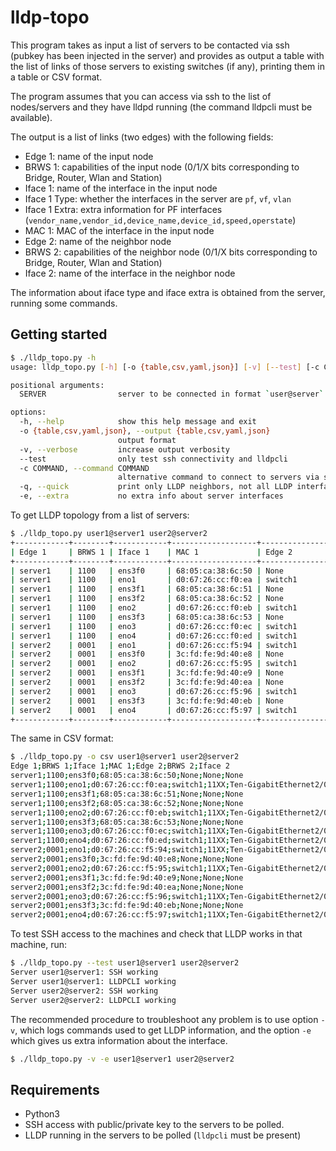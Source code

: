 # lldp-topo

This program takes as input a list of servers to be contacted via ssh (pubkey has been injected in the server) and provides as output a table with the list of links of those servers to existing switches (if any), printing them in a table or CSV format.

The program assumes that you can access via ssh to the list of nodes/servers and they have lldpd running (the command lldpcli must be available).

The output is a list of links (two edges) with the following fields:

- Edge 1: name of the input node
- BRWS 1: capabilities of the input node (0/1/X bits corresponding to Bridge, Router, Wlan and Station)
- Iface 1: name of the interface in the input node
- Iface 1 Type: whether the interfaces in the server are `pf`, `vf`, `vlan`
- Iface 1 Extra: extra information for PF interfaces (`vendor_name,vendor_id,device_name,device_id,speed,operstate`)
- MAC 1: MAC of the interface in the input node
- Edge 2: name of the neighbor node
- BRWS 2: capabilities of the neighbor node (0/1/X bits corresponding to Bridge, Router, Wlan and Station)
- Iface 2: name of the interface in the neighbor node

The information about iface type and iface extra is obtained from the server, running some commands.

## Getting started

```bash
$ ./lldp_topo.py -h
usage: lldp_topo.py [-h] [-o {table,csv,yaml,json}] [-v] [--test] [-c COMMAND] [-q] [-e] SERVER [SERVER ...]

positional arguments:
  SERVER                server to be connected in format `user@server`

options:
  -h, --help            show this help message and exit
  -o {table,csv,yaml,json}, --output {table,csv,yaml,json}
                        output format
  -v, --verbose         increase output verbosity
  --test                only test ssh connectivity and lldpcli
  -c COMMAND, --command COMMAND
                        alternative command to connect to servers via ssh, e.g. `juju ssh`
  -q, --quick           print only LLDP neighbors, not all LLDP interfaces
  -e, --extra           no extra info about server interfaces
```

To get LLDP topology from a list of servers:

```bash
$ ./lldp_topo.py user1@server1 user2@server2
+------------+--------+------------+-------------------+----------------+--------+---------------------------+
| Edge 1     | BRWS 1 | Iface 1    | MAC 1             | Edge 2         | BRWS 2 | Iface 2                   |
+------------+--------+------------+-------------------+----------------+--------+---------------------------+
| server1    | 1100   | ens3f0     | 68:05:ca:38:6c:50 | None           | None   | None                      |
| server1    | 1100   | eno1       | d0:67:26:cc:f0:ea | switch1        | 11XX   | Ten-GigabitEthernet2/0/9  |
| server1    | 1100   | ens3f1     | 68:05:ca:38:6c:51 | None           | None   | None                      |
| server1    | 1100   | ens3f2     | 68:05:ca:38:6c:52 | None           | None   | None                      |
| server1    | 1100   | eno2       | d0:67:26:cc:f0:eb | switch1        | 11XX   | Ten-GigabitEthernet2/0/10 |
| server1    | 1100   | ens3f3     | 68:05:ca:38:6c:53 | None           | None   | None                      |
| server1    | 1100   | eno3       | d0:67:26:cc:f0:ec | switch1        | 11XX   | Ten-GigabitEthernet2/0/11 |
| server1    | 1100   | eno4       | d0:67:26:cc:f0:ed | switch1        | 11XX   | Ten-GigabitEthernet2/0/12 |
| server2    | 0001   | eno1       | d0:67:26:cc:f5:94 | switch1        | 11XX   | Ten-GigabitEthernet2/0/5  |
| server2    | 0001   | ens3f0     | 3c:fd:fe:9d:40:e8 | None           | None   | None                      |
| server2    | 0001   | eno2       | d0:67:26:cc:f5:95 | switch1        | 11XX   | Ten-GigabitEthernet2/0/6  |
| server2    | 0001   | ens3f1     | 3c:fd:fe:9d:40:e9 | None           | None   | None                      |
| server2    | 0001   | ens3f2     | 3c:fd:fe:9d:40:ea | None           | None   | None                      |
| server2    | 0001   | eno3       | d0:67:26:cc:f5:96 | switch1        | 11XX   | Ten-GigabitEthernet2/0/7  |
| server2    | 0001   | ens3f3     | 3c:fd:fe:9d:40:eb | None           | None   | None                      |
| server2    | 0001   | eno4       | d0:67:26:cc:f5:97 | switch1        | 11XX   | Ten-GigabitEthernet2/0/8  |
+------------+--------+------------+-------------------+----------------+--------+---------------------------+
```

The same in CSV format:

```bash
$ ./lldp_topo.py -o csv user1@server1 user2@server2
Edge 1;BRWS 1;Iface 1;MAC 1;Edge 2;BRWS 2;Iface 2
server1;1100;ens3f0;68:05:ca:38:6c:50;None;None;None
server1;1100;eno1;d0:67:26:cc:f0:ea;switch1;11XX;Ten-GigabitEthernet2/0/9
server1;1100;ens3f1;68:05:ca:38:6c:51;None;None;None
server1;1100;ens3f2;68:05:ca:38:6c:52;None;None;None
server1;1100;eno2;d0:67:26:cc:f0:eb;switch1;11XX;Ten-GigabitEthernet2/0/10
server1;1100;ens3f3;68:05:ca:38:6c:53;None;None;None
server1;1100;eno3;d0:67:26:cc:f0:ec;switch1;11XX;Ten-GigabitEthernet2/0/11
server1;1100;eno4;d0:67:26:cc:f0:ed;switch1;11XX;Ten-GigabitEthernet2/0/12
server2;0001;eno1;d0:67:26:cc:f5:94;switch1;11XX;Ten-GigabitEthernet2/0/5
server2;0001;ens3f0;3c:fd:fe:9d:40:e8;None;None;None
server2;0001;eno2;d0:67:26:cc:f5:95;switch1;11XX;Ten-GigabitEthernet2/0/6
server2;0001;ens3f1;3c:fd:fe:9d:40:e9;None;None;None
server2;0001;ens3f2;3c:fd:fe:9d:40:ea;None;None;None
server2;0001;eno3;d0:67:26:cc:f5:96;switch1;11XX;Ten-GigabitEthernet2/0/7
server2;0001;ens3f3;3c:fd:fe:9d:40:eb;None;None;None
server2;0001;eno4;d0:67:26:cc:f5:97;switch1;11XX;Ten-GigabitEthernet2/0/8
```

To test SSH access to the machines and check that LLDP works in that machine, run:

```bash
$ ./lldp_topo.py --test user1@server1 user2@server2
Server user1@server1: SSH working
Server user1@server1: LLDPCLI working
Server user2@server2: SSH working
Server user2@server2: LLDPCLI working
```

The recommended procedure to troubleshoot any problem is to use option `-v`, which logs commands used to get LLDP information, and the option `-e` which gives us extra information about the interface.

```bash
$ ./lldp_topo.py -v -e user1@server1 user2@server2
```

## Requirements

- Python3
- SSH access with public/private key to the servers to be polled.
- LLDP running in the servers to be polled (`lldpcli` must be present)

